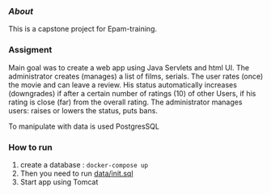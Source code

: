 ### _About_

This is a capstone project for Epam-training. 

### Assigment

Main goal was to create a web app using Java Servlets and html UI. 
The administrator creates (manages) a list of films, serials.
The user rates (once) the movie and can leave a review. 
His status automatically increases (downgrades) if after a certain number of ratings (10) of other Users,
if his rating is close (far) from the overall rating. 
The administrator manages users: raises or lowers the status, puts bans.

To manipulate with data is used PostgresSQL

### How to run

1. create a database :
   `docker-compose up`
2. Then you need to run [data/init.sql](data/init.sql)
3. Start app using Tomcat



